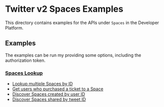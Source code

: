 # Twitter v2 Spaces Examples
This directory contains examples for the APIs under `Spaces` in the Developer Platform.

## Examples
The examples can be run my providing some options, including the authorization token.

### [Spaces Lookup](https://developer.twitter.com/en/docs/twitter-api/spaces/lookup/introduction)

* [Lookup multiple Spaces by ID](./lookup/spaces-lookup/main.go)
* [Get users who purchased a ticket to a Space](./lookup/spaces-buyers/main.go)
* [Discover Spaces created by user ID](./lookup/spaces-by-creator/main.go)
* [Discover Spaces shared by tweet ID](./lookup/spaces-tweets/main.go)